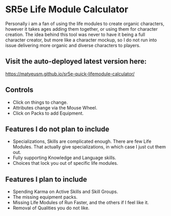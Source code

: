 # SR5e Life Module Calculator
Personally i am a fan of using the life modules to create organic characters, however it takes
ages adding them together, or using them for character creation. The idea behind this tool was
never to have it being a full character creator, but more like a character mockup, so I do not
run into issue delivering more organic and diverse characters to players.

## Visit the auto-deployed latest version here:
https://matyeusm.github.io/sr5e-quick-lifemodule-calculator/

## Controls
* Click on things to change.
* Attributes change via the Mouse Wheel.
* Click on Packs to add Equipment.

## Features I do not plan to include
* Specializations, Skills are complicated enough. There are few Life Modules. That actually give
specializations, in which case I just cut them out.
* Fully supporting Knowledge and Language skills.
* Choices that lock you out of specific life modules.

## Features I plan to include
* Spending Karma on Active Skills and Skill Groups.
* The missing equipment packs.
* Missing Life Modules of Run Faster, and the others if I feel like it.
* Removal of Qualities you do not like.
